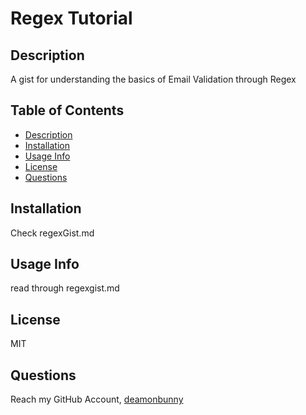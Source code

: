 # Regex Tutorial #

## Description ##
A gist for understanding the basics of Email Validation through Regex

## Table of Contents ##
* [Description](#Description "Goto Description")
* [Installation](#installation "installation")
* [Usage Info](#Usage-Info "Usage-Info")
* [License](#License "Goto License")
* [Questions](#Questions "Goto Questions")

## Installation ##
Check regexGist.md

## Usage Info ##
read through regexgist.md

## License ##
MIT

## Questions ##
Reach my GitHub Account, [deamonbunny](https://github.com/deamonbunny "My GitHub")